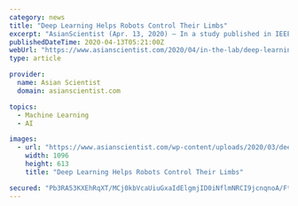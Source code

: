 ```yaml
---
category: news
title: "Deep Learning Helps Robots Control Their Limbs"
excerpt: "AsianScientist (Apr. 13, 2020) – In a study published in IEEE Robotics and Automation Letters, researchers have shown that walking robots spontaneously developed coordinated limb control when trained using deep learning. Human motor control can execute ..."
publishedDateTime: 2020-04-13T05:21:00Z
webUrl: "https://www.asianscientist.com/2020/04/in-the-lab/deep-learning-motor-synergy/"
type: article

provider:
  name: Asian Scientist
  domain: asianscientist.com

topics:
  - Machine Learning
  - AI

images:
  - url: "https://www.asianscientist.com/wp-content/uploads/2020/03/deep-reinforcement-motor-synergy.gif"
    width: 1096
    height: 613
    title: "Deep Learning Helps Robots Control Their Limbs"

secured: "Pb3RA53KXEhRqXT/MCj0kbVcaUiuGxaIdElgmjID0iNflmNRCI9jcnqnoA/Ftdf+4YQmvn6zIaSqrB+0SwXCGnQMwWDtCzia6aGRyoCNyqj19uNTotfo4mUwN4L4JO+Z+o9bpM2CI+o97ZKMla0puj8EJRka5j2XXrG2CEYxIh5GO68OSb+CHF2lv5jR1bbDlG2LwT2Bvy6oVBqJXeJ/pnUKDottfkpsNlB0jLM+uWNgIvqTeyM3a0LLqvl8mxrnsOkFfe9SJRsH8MtJrcNyXVJJkmJjUm5EYU+s414g3NhuF+wGz7ATTxjfZ983K7lt;i8jn9e9bZ2gWLjv2fMay/g=="
---
```


